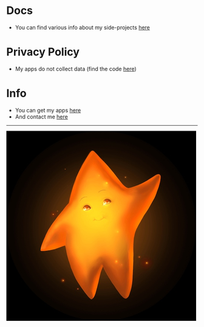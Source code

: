 # Docs
- You can find various info about my side-projects [here](https://github.com/DaniSpringer/docs)

# Privacy Policy
- My apps do not collect data (find the code [here](https://github.com/DaniSpringer))

# Info
- You can get my apps [here](https://apps.apple.com/us/developer/daniel-springer/id1402417666)
- And contact me [here](https://docs.google.com/forms/d/e/1FAIpQLSer21aRP8VWdepd9tBP8HmR5MH2-rOBfRq34GLQ-FwglpfRdg/viewform)
***
![logo](https://github.com/danispringer/docs/blob/master/images/star-400.jpg?raw=true&sanitize=true)
